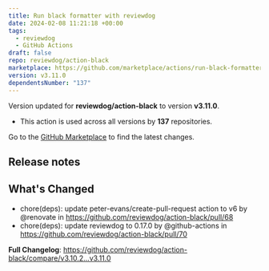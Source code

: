 ```yaml
---
title: Run black formatter with reviewdog
date: 2024-02-08 11:21:18 +00:00
tags:
  - reviewdog
  - GitHub Actions
draft: false
repo: reviewdog/action-black
marketplace: https://github.com/marketplace/actions/run-black-formatter-with-reviewdog
version: v3.11.0
dependentsNumber: "137"
---
```



Version updated for **reviewdog/action-black** to version **v3.11.0**.
- This action is used across all versions by **137** repositories.

Go to the [GitHub Marketplace](https://github.com/marketplace/actions/run-black-formatter-with-reviewdog) to find the latest changes.

## Release notes

## What's Changed
* chore(deps): update peter-evans/create-pull-request action to v6 by @renovate in https://github.com/reviewdog/action-black/pull/68
* chore(deps): update reviewdog to 0.17.0 by @github-actions in https://github.com/reviewdog/action-black/pull/70


**Full Changelog**: https://github.com/reviewdog/action-black/compare/v3.10.2...v3.11.0
